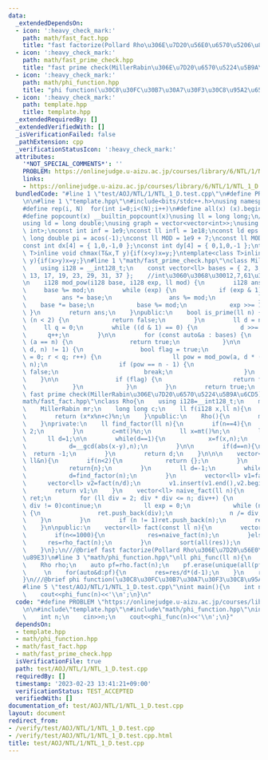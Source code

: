 ```yaml
---
data:
  _extendedDependsOn:
  - icon: ':heavy_check_mark:'
    path: math/fast_fact.hpp
    title: "fast factorize(Pollard Rho\u306E\u7D20\u56E0\u6570\u5206\u89E3)"
  - icon: ':heavy_check_mark:'
    path: math/fast_prime_check.hpp
    title: "fast prime check(MillerRabin\u306E\u7D20\u6570\u5224\u5B9A\u6CD5)"
  - icon: ':heavy_check_mark:'
    path: math/phi_function.hpp
    title: "phi function(\u30C8\u30FC\u30B7\u30A7\u30F3\u30C8\u95A2\u6570)"
  - icon: ':heavy_check_mark:'
    path: template.hpp
    title: template.hpp
  _extendedRequiredBy: []
  _extendedVerifiedWith: []
  _isVerificationFailed: false
  _pathExtension: cpp
  _verificationStatusIcon: ':heavy_check_mark:'
  attributes:
    '*NOT_SPECIAL_COMMENTS*': ''
    PROBLEM: https://onlinejudge.u-aizu.ac.jp/courses/library/6/NTL/1/NTL_1_D
    links:
    - https://onlinejudge.u-aizu.ac.jp/courses/library/6/NTL/1/NTL_1_D
  bundledCode: "#line 1 \"test/AOJ/NTL/1/NTL_1_D.test.cpp\"\n#define PROBLEM \"https://onlinejudge.u-aizu.ac.jp/courses/library/6/NTL/1/NTL_1_D\"\
    \n\n#line 1 \"template.hpp\"\n#include<bits/stdc++.h>\nusing namespace std;\n\
    #define rep(i, N)  for(int i=0;i<(N);i++)\n#define all(x) (x).begin(),(x).end()\n\
    #define popcount(x) __builtin_popcount(x)\nusing ll = long long;\n//using i128=__int128_t;\n\
    using ld = long double;\nusing graph = vector<vector<int>>;\nusing P = pair<int,\
    \ int>;\nconst int inf = 1e9;\nconst ll infl = 1e18;\nconst ld eps = 1e-6;\nconst\
    \ long double pi = acos(-1);\nconst ll MOD = 1e9 + 7;\nconst ll MOD2 = 998244353;\n\
    const int dx[4] = { 1,0,-1,0 };\nconst int dy[4] = { 0,1,0,-1 };\ntemplate<class\
    \ T>inline void chmax(T&x,T y){if(x<y)x=y;}\ntemplate<class T>inline void chmin(T&x,T\
    \ y){if(x>y)x=y;}\n#line 1 \"math/fast_prime_check.hpp\"\nclass MillerRabin {\n\
    \    using i128 = __int128_t;\n    const vector<ll> bases = { 2, 3, 5, 7, 11,\
    \ 13, 17, 19, 23, 29, 31, 37 };    //int\u3060\u3068\u30012,7,61\u3067\u5341\u5206\
    \n    i128 mod_pow(i128 base, i128 exp, ll mod) {\n        i128 ans = 1;\n   \
    \     base %= mod;\n        while (exp) {\n            if (exp & 1) {\n      \
    \          ans *= base;\n                ans %= mod;\n            }\n        \
    \    base *= base;\n            base %= mod;\n            exp >>= 1;\n       \
    \ }\n        return ans;\n    }\npublic:\n    bool is_prime(ll n) {\n        if\
    \ (n < 2) {\n            return false;\n        }\n        ll d = n - 1;\n   \
    \     ll q = 0;\n        while ((d & 1) == 0) {\n            d >>= 1;\n      \
    \      q++;\n        }\n\n        for (const auto&a : bases) {\n            if\
    \ (a == n) {\n                return true;\n            }\n\n            if (mod_pow(a,\
    \ d, n) != 1) {\n                bool flag = true;\n                for (ll r\
    \ = 0; r < q; r++) {\n                    ll pow = mod_pow(a, d * (1ll << r),\
    \ n);\n                    if (pow == n - 1) {\n                        flag =\
    \ false;\n                        break;\n                    }\n            \
    \    }\n\n                if (flag) {\n                    return false;\n   \
    \             }\n            }\n        }\n        return true;\n    }\n};\n///@brief\
    \ fast prime check(MillerRabin\u306E\u7D20\u6570\u5224\u5B9A\u6CD5)\n#line 3 \"\
    math/fast_fact.hpp\"\nclass Rho{\n    using i128=__int128_t;\n    mt19937 mt;\n\
    \    MillerRabin mr;\n    long long c;\n    ll f(i128 x,ll n){\n        x%=n;\n\
    \        return (x*x%n+c)%n;\n    }\npublic:\n    Rho(){\n        mt.seed(clock());\n\
    \    }\nprivate:\n    ll find_factor(ll n){\n        if(n==4){\n            return\
    \ 2;\n        }\n        c=mt()%n;\n        ll x=mt()%n;\n        ll y=x;\n  \
    \      ll d=1;\n\n        while(d==1){\n            x=f(x,n);\n            y=f(f(y,n),n);\n\
    \            d=__gcd(abs(x-y),n);\n        }\n\n        if(d==n){\n          \
    \  return -1;\n        }\n        return d;\n    }\n\n\n    vector<ll> rho_fact(const\
    \ ll&n){\n        if(n<2){\n            return {};\n        }\n        if(mr.is_prime(n)){\n\
    \            return{n};\n        }\n        ll d=-1;\n        while(d==-1){\n\
    \            d=find_factor(n);\n        }\n        vector<ll> v1=fact(d);\n  \
    \      vector<ll> v2=fact(n/d);\n        v1.insert(v1.end(),v2.begin(),v2.end());\n\
    \        return v1;\n    }\n    vector<ll> naive_fact(ll n){\n        vector<ll>\
    \ ret;\n        for (ll div = 2; div * div <= n; div++) {\n            if (n %\
    \ div != 0)continue;\n            ll exp = 0;\n            while (n % div == 0)\
    \ {\n                ret.push_back(div);\n                n /= div;\n        \
    \    }\n        }\n        if (n != 1)ret.push_back(n);\n        return ret;\n\
    \    }\n\npublic:\n    vector<ll> fact(const ll n){\n        vector<ll> res;\n\
    \        if(n<=1000){\n            res=naive_fact(n);\n        }else{\n      \
    \      res=rho_fact(n);\n        }\n        sort(all(res));\n        return res;\n\
    \    }\n};\n///@brief fast factorize(Pollard Rho\u306E\u7D20\u56E0\u6570\u5206\
    \u89E3)\n#line 3 \"math/phi_function.hpp\"\nll phi_func(ll n){\n    ll res=n;\n\
    \    Rho rho;\n    auto pf=rho.fact(n);\n    pf.erase(unique(all(pf)),pf.end());\
    \     \n    for(auto&d:pf){\n        res=res/d*(d-1);\n    }\n    return res;\n\
    }\n///@brief phi function(\u30C8\u30FC\u30B7\u30A7\u30F3\u30C8\u95A2\u6570)\n\
    #line 5 \"test/AOJ/NTL/1/NTL_1_D.test.cpp\"\nint main(){\n    int n;\n    cin>>n;\n\
    \    cout<<phi_func(n)<<'\\n';\n}\n"
  code: "#define PROBLEM \"https://onlinejudge.u-aizu.ac.jp/courses/library/6/NTL/1/NTL_1_D\"\
    \n\n#include\"template.hpp\"\n#include\"math/phi_function.hpp\"\nint main(){\n\
    \    int n;\n    cin>>n;\n    cout<<phi_func(n)<<'\\n';\n}"
  dependsOn:
  - template.hpp
  - math/phi_function.hpp
  - math/fast_fact.hpp
  - math/fast_prime_check.hpp
  isVerificationFile: true
  path: test/AOJ/NTL/1/NTL_1_D.test.cpp
  requiredBy: []
  timestamp: '2023-02-23 13:41:21+09:00'
  verificationStatus: TEST_ACCEPTED
  verifiedWith: []
documentation_of: test/AOJ/NTL/1/NTL_1_D.test.cpp
layout: document
redirect_from:
- /verify/test/AOJ/NTL/1/NTL_1_D.test.cpp
- /verify/test/AOJ/NTL/1/NTL_1_D.test.cpp.html
title: test/AOJ/NTL/1/NTL_1_D.test.cpp
---
```

